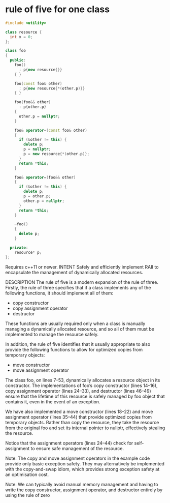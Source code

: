 # rule of five for one class

```c++ {.numberLines}
#include <utility>

class resource {
  int x = 0;
};

class foo
{
  public:
    foo()
      : p{new resource{}}
    { }

    foo(const foo& other)
      : p{new resource{*(other.p)}}
    { }

    foo(foo&& other)
      : p{other.p}
    {
      other.p = nullptr;
    }

    foo& operator=(const foo& other)
    {
      if (&other != this) {
        delete p;
        p = nullptr;
        p = new resource{*(other.p)};
      }
      return *this;
    }

    foo& operator=(foo&& other)
    {
      if (&other != this) {
        delete p;
        p = other.p;
        other.p = nullptr;
      }
      return *this;
    }

    ~foo()
    {
      delete p;
    }

  private:
    resource* p;
};
```

Requires c++11 or newer.
INTENT
Safely and efficiently implement RAII to encapsulate the management of dynamically allocated resources.

DESCRIPTION
The rule of five is a modern expansion of the rule of three. Firstly, the rule of three specifies that if a class implements any of the following functions, it should implement all of them:

- copy constructor
- copy assignment operator
- destructor

These functions are usually required only when a class is manually managing a dynamically allocated resource, and so all of them must be implemented to manage the resource safely.

In addition, the rule of five identifies that it usually appropriate to also provide the following functions to allow for optimized copies from temporary objects:

- move constructor
- move assignment operator

The class foo, on lines 7–53, dynamically allocates a resource object in its constructor. The implementations of foo’s copy constructor (lines 14–16), copy assignment operator (lines 24–33), and destructor (lines 46–49) ensure that the lifetime of this resource is safely managed by foo object that contains it, even in the event of an exception.

We have also implemented a move constructor (lines 18–22) and move assignment operator (lines 35–44) that provide optimized copies from temporary objects. Rather than copy the resource, they take the resource from the original foo and set its internal pointer to nullptr, effectively stealing the resource.

Notice that the assignment operators (lines 24–44) check for self-assignment to ensure safe management of the resource.

Note: The copy and move assignment operators in the example code provide only basic exception safety. They may alternatively be implemented with the copy-and-swap idiom, which provides strong exception safety at an optimisation cost.

Note: We can typically avoid manual memory management and having to write the copy constructor, assignment operator, and destructor entirely by using the rule of zero
